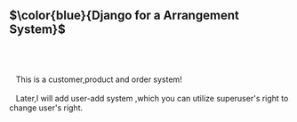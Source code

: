 ## $\color{blue}{Django for a Arrangement System}$
<br/><br/><br/>
&nbsp;&nbsp; This is a customer,product and order system!
<br/><br/>
&nbsp;&nbsp; Later,I will add user-add system ,which you can utilize superuser's right to change user's right.
<br/>
